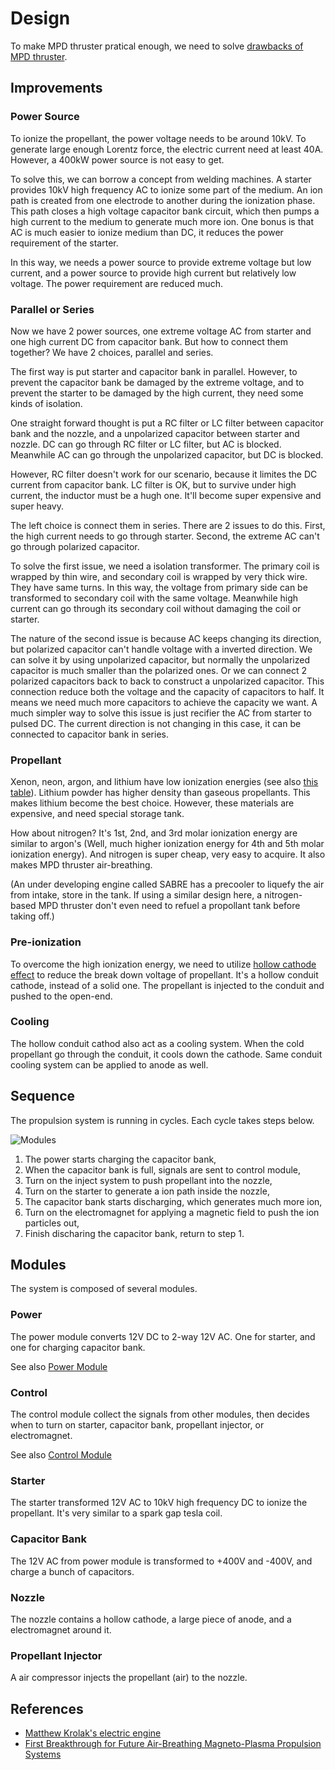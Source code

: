 # Design

To make MPD thruster pratical enough, we need to solve [drawbacks of MPD thruster](Mpd.md#Drawbacks).

## Improvements

### Power Source

To ionize the propellant, the power voltage needs to be around 10kV. To generate large enough Lorentz force, the electric current need at least 40A. However, a 400kW power source is not easy to get.

To solve this, we can borrow a concept from welding machines. A starter provides 10kV high frequency AC to ionize some part of the medium. An ion path is created from one electrode to another during the ionization phase. This path closes a high voltage capacitor bank circuit, which then pumps a high current to the medium to generate much more ion. One bonus is that AC is much easier to ionize medium than DC, it reduces the power requirement of the starter.

In this way, we needs a power source to provide extreme voltage but low current, and a power source to provide high current but relatively low voltage. The power requirement are reduced much.

### Parallel or Series

Now we have 2 power sources, one extreme voltage AC from starter and one high current DC from capacitor bank. But how to connect them together? We have 2 choices, parallel and series.

The first way is put starter and capacitor bank in parallel. However, to prevent the capacitor bank be damaged by the extreme voltage, and to prevent the starter to be damaged by the high current, they need some kinds of isolation.

One straight forward thought is put a RC filter or LC filter between capacitor bank and the nozzle, and a unpolarized capacitor between starter and nozzle. DC can go through RC filter or LC filter, but AC is blocked. Meanwhile AC can go through the unpolarized capacitor, but DC is blocked.

However, RC filter doesn't work for our scenario, because it limites the DC current from capacitor bank. LC filter is OK, but to survive under high current, the inductor must be a hugh one. It'll become super expensive and super heavy.

The left choice is connect them in series. There are 2 issues to do this. First, the high current needs to go through starter. Second, the extreme AC can't go through polarized capacitor.

To solve the first issue, we need a isolation transformer. The primary coil is wrapped by thin wire, and secondary coil is wrapped by very thick wire. They have same turns. In this way, the voltage from primary side can be transformed to secondary coil with the same voltage. Meanwhile high current can go through its secondary coil without damaging the coil or starter.

The nature of the second issue is because AC keeps changing its direction, but polarized capacitor can't handle voltage with a inverted direction. We can solve it by using unpolarized capacitor, but normally the unpolarized capacitor is much smaller than the polarized ones. Or we can connect 2 polarized capacitors back to back to construct a unpolarized capacitor. This connection reduce both the voltage and the capacity of capacitors to half. It means we need much more capacitors to achieve the capacity we want. A much simpler way to solve this issue is just recifier the AC from starter to pulsed DC. The current direction is not changing in this case, it can be connected to capacitor bank in series.

### Propellant

Xenon, neon, argon, and lithium have low ionization energies (see also [this table](https://en.wikipedia.org/wiki/Molar_ionization_energies_of_the_elements)). Lithium powder has higher density than gaseous propellants. This makes lithium become the best choice. However, these materials are expensive, and need special storage tank.

How about nitrogen? It's 1st, 2nd, and 3rd molar ionization energy are similar to argon's (Well, much higher ionization energy for 4th and 5th molar ionization energy). And nitrogen is super cheap, very easy to acquire. It also makes MPD thruster air-breathing.

(An under developing engine called SABRE has a precooler to liquefy the air from intake, store in the tank. If using a similar design here, a nitrogen-based MPD thruster don't even need to refuel a propollant tank before taking off.)

### Pre-ionization

To overcome the high ionization energy, we need to utilize [hollow cathode effect](https://en.wikipedia.org/wiki/Hollow_cathode_effect) to reduce the break down voltage of propellant. It's a hollow conduit cathode, instead of a solid one. The propellant is injected to the conduit and pushed to the open-end.

### Cooling

The hollow conduit cathod also act as a cooling system. When the cold propellant go through the conduit, it cools down the cathode. Same conduit cooling system can be applied to anode as well.

## Sequence

The propulsion system is running in cycles. Each cycle takes steps below.

![Modules](Img/Modules.png)

1. The power starts charging the capacitor bank,
1. When the capacitor bank is full, signals are sent to control module,
1. Turn on the inject system to push propellant into the nozzle,
1. Turn on the starter to generate a ion path inside the nozzle,
1. The capacitor bank starts discharging, which generates much more ion,
1. Turn on the electromagnet for applying a magnetic field to push the ion particles out,
1. Finish discharing the capacitor bank, return to step 1.

## Modules

The system is composed of several modules.

### Power

The power module converts 12V DC to 2-way 12V AC. One for starter, and one for charging capacitor bank.

See also [Power Module](PowerModule.md)

### Control

The control module collect the signals from other modules, then decides when to turn on starter, capacitor bank, propellant injector, or electromagnet.

See also [Control Module](ControlModule.md)

### Starter

The starter transformed 12V AC to 10kV high frequency DC to ionize the propellant. It's very similar to a spark gap tesla coil.

### Capacitor Bank

The 12V AC from power module is transformed to +400V and -400V, and charge a bunch of capacitors.

### Nozzle

The nozzle contains a hollow cathode, a large piece of anode, and a electromagnet around it.

### Propellant Injector

A air compressor injects the propellant (air) to the nozzle.

## References

* [Matthew Krolak's electric engine](http://www.myelectricengine.com/)
* [First Breakthrough for Future Air-Breathing Magneto-Plasma Propulsion Systems](https://arxiv.org/ftp/arxiv/papers/1609/1609.04054.pdf)
